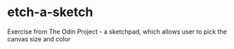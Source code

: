 # etch-a-sketch

Exercise from The Odin Project - a sketchpad, which allows user to pick the canvas size and color
